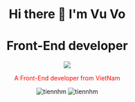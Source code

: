<h1 align = "center" >Hi there 👋 I'm Vu Vo</h1>
<h1 align = "center">Front-End developer</h1>
<p align = "center"><img src = "https://img.icons8.com/color/48/000000/vietnam-circular.png"></img></p>
<p align = "center" style="color:red;">A Front-End developer from VietNam</p>
<p align ="center"> <img src="https://komarev.com/ghpvc/?username=vu-sudo" alt="tiennhm" /> <img src="https://badges.pufler.dev/repos/vu-sudo" alt="tiennhm" /> </p>

<!--
**vu-sudo/vu-sudo** is a ✨ _special_ ✨ repository because its `README.md` (this file) appears on your GitHub profile.

Here are some ideas to get you started:

- 🔭 I’m currently working on ...
- 🌱 I’m currently learning ...
- 👯 I’m looking to collaborate on ...
- 🤔 I’m looking for help with ...
- 💬 Ask me about ...
- 📫 How to reach me: ...
- 😄 Pronouns: ...
- ⚡ Fun fact: ...
-->
